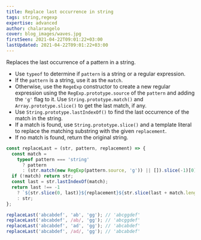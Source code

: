 ```yaml
---
title: Replace last occurrence in string
tags: string,regexp
expertise: advanced
author: chalarangelo
cover: blog_images/waves.jpg
firstSeen: 2021-04-22T09:01:22+03:00
lastUpdated: 2021-04-22T09:01:22+03:00
---
```


Replaces the last occurrence of a pattern in a string.

- Use `typeof` to determine if `pattern` is a string or a regular expression.
- If the `pattern` is a string, use it as the `match`.
- Otherwise, use the `RegeExp` constructor to create a new regular expression using the `RegExp.prototype.source` of the `pattern` and adding the `'g'` flag to it. Use `String.prototype.match()` and `Array.prototype.slice()` to get the last match, if any.
- Use `String.prototype.lastIndexOf()` to find the last occurrence of the match in the string.
- If a match is found, use `String.prototype.slice()` and a template literal to replace the matching substring with the given `replacement`.
- If no match is found, return the original string.

```js
const replaceLast = (str, pattern, replacement) => {
  const match =
    typeof pattern === 'string'
      ? pattern
      : (str.match(new RegExp(pattern.source, 'g')) || []).slice(-1)[0];
  if (!match) return str;
  const last = str.lastIndexOf(match);
  return last !== -1
    ? `${str.slice(0, last)}${replacement}${str.slice(last + match.length)}`
    : str;
};
```

```js
replaceLast('abcabdef', 'ab', 'gg'); // 'abcggdef'
replaceLast('abcabdef', /ab/, 'gg'); // 'abcggdef'
replaceLast('abcabdef', 'ad', 'gg'); // 'abcabdef'
replaceLast('abcabdef', /ad/, 'gg'); // 'abcabdef'
```
